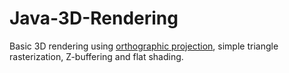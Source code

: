 # Java-3D-Rendering

Basic 3D rendering using [orthographic projection](https://en.wikipedia.org/wiki/Orthographic_projection), simple triangle rasterization, Z-buffering and flat shading.
